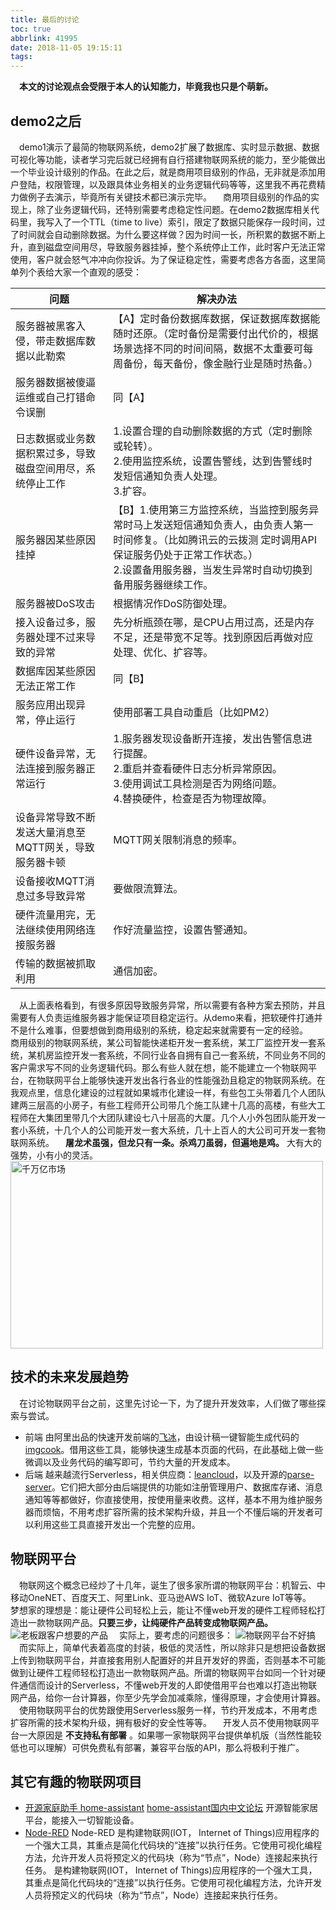 ```yaml
---
title: 最后的讨论
toc: true
abbrlink: 41995
date: 2018-11-05 19:15:11
tags:
---
```


&emsp;__本文的讨论观点会受限于本人的认知能力，毕竟我也只是个萌新。__

## demo2之后
&emsp;demo1演示了最简的物联网系统，demo2扩展了数据库、实时显示数据、数据可视化等功能，读者学习完后就已经拥有自行搭建物联网系统的能力，至少能做出一个毕业设计级别的作品。在此之后，就是商用项目级别的作品，无非就是添加用户登陆，权限管理，以及跟具体业务相关的业务逻辑代码等等，这里我不再花费精力做例子去演示，毕竟所有关键技术都已演示完毕。
&emsp;商用项目级别的作品的实现上，除了业务逻辑代码，还特别需要考虑稳定性问题。在demo2数据库相关代码里，我写入了一个TTL（time to live）索引，限定了数据只能保存一段时间，过了时间就会自动删除数据。为什么要这样做？因为时间一长，所积累的数据不断上升，直到磁盘空间用尽，导致服务器挂掉，整个系统停止工作，此时客户无法正常使用，客户就会怒气冲冲向你投诉。为了保证稳定性，需要考虑各方各面，这里简单列个表给大家一个直观的感受：


问题|解决办法
---|---
服务器被黑客入侵，带走数据库数据以此勒索| 【A】定时备份数据库数据，保证数据库数据能随时还原。（定时备份是需要付出代价的，根据场景选择不同的时间间隔，数据不太重要可每周备份，每天备份，像金融行业是随时热备。）
服务器数据被傻逼运维或自己打错命令误删| 同【A】
日志数据或业务数据积累过多，导致磁盘空间用尽，系统停止工作| 1.设置合理的自动删除数据的方式（定时删除或轮转）。<br> 2.使用监控系统，设置告警线，达到告警线时发短信通知负责人处理。<br>3.扩容。
服务器因某些原因挂掉| 【B】1.使用第三方监控系统，当监控到服务异常时马上发送短信通知负责人，由负责人第一时间修复。（比如腾讯云的云拨测 定时调用API保证服务仍处于正常工作状态。）<br>2.设置备用服务器，当发生异常时自动切换到备用服务器继续工作。
服务器被DoS攻击| 根据情况作DoS防御处理。
接入设备过多，服务器处理不过来导致的异常| 先分析瓶颈在哪，是CPU占用过高，还是内存不足，还是带宽不足等。找到原因后再做对应处理、优化、扩容等。
数据库因某些原因无法正常工作| 同【B】
服务应用出现异常，停止运行| 使用部署工具自动重启（比如PM2）
硬件设备异常，无法连接到服务器正常运行| 1.服务器发现设备断开连接，发出告警信息进行提醒。<br>2.重启并查看硬件日志分析异常原因。<br>3.使用调试工具检测是否为网络问题。<br>4.替换硬件，检查是否为物理故障。
设备异常导致不断发送大量消息至MQTT网关，导致服务器卡顿| MQTT网关限制消息的频率。
设备接收MQTT消息过多导致异常| 要做限流算法。
硬件流量用完，无法继续使用网络连接服务器| 作好流量监控，设置告警通知。
传输的数据被抓取利用| 通信加密。

&emsp;从上面表格看到，有很多原因导致服务异常，所以需要有各种方案去预防，并且需要有人负责运维服务器才能保证项目稳定运行。从demo来看，把软硬件打通并不是什么难事，但要想做到商用级别的系统，稳定起来就需要有一定的经验。
&emsp;商用级别的物联网系统，某公司智能快递柜开发一套系统，某工厂监控开发一套系统，某机房监控开发一套系统，不同行业各自拥有自己一套系统，不同业务不同的客户需求写不同的业务逻辑代码。那么有些人就在想，能不能建立一个物联网平台，在物联网平台上能够快速开发出各行各业的性能强劲且稳定的物联网系统。在我观点里，信息化建设的过程就如果城市化建设一样，有些包工头带着几个人团队建两三层高的小房子，有些工程师开公司带几个施工队建十几高的高楼，有些大工程师在大集团里带几个大团队建设七八十层高的大厦。几个人小外包团队能开发一套小系统，十几个人的公司能开发一套大系统，几十上百人的大公司可开发一套物联网系统。
&emsp;__屠龙术虽强，但龙只有一条。杀鸡刀虽弱，但遍地是鸡。__ 大有大的强势，小有小的灵活。
<img alt="千万亿市场" data-src="http://ww1.sinaimg.cn/large/005BIQVbgy1fwzrid9etlj308b04pdfv.jpg" style="width:500px;height:300px;">

## 技术的未来发展趋势
&emsp;在讨论物联网平台之前，这里先讨论一下，为了提升开发效率，人们做了哪些探索与尝试。
- 前端
由阿里出品的快速开发前端的[飞冰](https://alibaba.github.io/ice)，由设计稿一键智能生成代码的[imgcook](https://imgcook.taobao.org/)。借用这些工具，能够快速生成基本页面的代码，在此基础上做一些微调以及业务代码的编写即可，节约大量的开发成本。
- 后端
越来越流行Serverless，相关供应商：[leancloud](https://leancloud.cn/)，以及开源的[parse-server](https://github.com/parse-community/parse-server)。它们把大部分由后端提供的功能如注册管理用户、数据库存诸、消息通知等等都做好，你直接使用，按使用量来收费。这样，基本不用为维护服务器而烦恼，不用考虑扩容所需的技术架构升级，并且一个不懂后端的开发者可以利用这些工具直接开发出一个完整的应用。

## 物联网平台
&emsp;物联网这个概念已经炒了十几年，诞生了很多家所谓的物联网平台：机智云、中移动OneNET、百度天工、阿里Link、亚马逊AWS IoT、微软Azure IoT等等。
&emsp;梦想家的理想是：能让硬件公司轻松上云，能让不懂web开发的硬件工程师轻松打造出一款物联网产品。__只要三步，让纯硬件产品转变成物联网产品。__
![老板跟客户想要的产品](http://ww1.sinaimg.cn/large/005BIQVbgy1fwyn0o75x6j30nm0h23zw.jpg)
&emsp;实际上，要考虑的问题很多：
![物联网平台不好搞](http://ww1.sinaimg.cn/large/005BIQVbgy1fxa55c25z9j30he0c40u5.jpg)
&emsp;而实际上，简单代表着高度的封装，极低的灵活性，所以除非只是想把设备数据上传到物联网平台，并直接套用别人配置好的并且开发好的界面，否则基本不可能做到让硬件工程师轻松打造出一款物联网产品。所谓的物联网平台如同一个针对硬件通信而设计的Serverless，不懂web开发的人即使借用平台也难以打造出物联网产品，给你一台计算器，你至少先学会加减乘除，懂得原理，才会使用计算器。
&emsp;使用物联网平台的优势跟使用Serverless服务一样，节约开发成本，不用考虑扩容所需的技术架构升级，拥有极好的安全性等等。
&emsp;开发人员不使用物联网平台一大原因是 __不支持私有部署__ 。如果哪一家物联网平台提供单机版（当然性能较低也可以理解）可供免费私有部署，兼容平台版的API，那么将极利于推广。

## 其它有趣的物联网项目
- [开源家庭助手 home-assistant](https://www.home-assistant.io/) [home-assistant国内中文论坛](https://bbs.hassbian.com)
开源智能家居平台，能接入一切智能设备。
- [Node-RED](https://nodered.org/)
Node-RED 是构建物联网(IOT， Internet of Things)应用程序的一个强大工具，其重点是简化代码块的“连接”以执行任务。它使用可视化编程方法，允许开发人员将预定义的代码块（称为“节点”，Node）连接起来执行任务。 是构建物联网(IOT， Internet of Things)应用程序的一个强大工具，其重点是简化代码块的“连接”以执行任务。它使用可视化编程方法，允许开发人员将预定义的代码块（称为“节点”，Node）连接起来执行任务。
